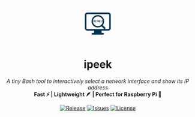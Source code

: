 <p align="center">
  <img src="https://raw.githubusercontent.com/lefht/ipeek/main/logo.png" width="100" alt="ipeek logo"/>
</p>

<h1 align="center">ipeek</h1>

<p align="center">
  <i>A tiny Bash tool to interactively select a network interface and show its IP address</i><br/>
  <b>Fast ⚡ | Lightweight 🪶 | Perfect for Raspberry Pi 🍓</b>
</p>

<p align="center">
  <a href="https://github.com/lefht/ipeek/releases"><img alt="Release" src="https://img.shields.io/github/v/release/lefht/ipeek?style=flat-square"></a>
  <a href="https://github.com/lefht/ipeek/issues"><img alt="Issues" src="https://img.shields.io/github/issues/lefht/ipeek?style=flat-square"></a>
  <a href="https://github.com/lefht/ipeek/blob/main/LICENSE"><img alt="License" src="https://img.shields.io/github/license/lefht/ipeek?style=flat-square"></a>
</p>
